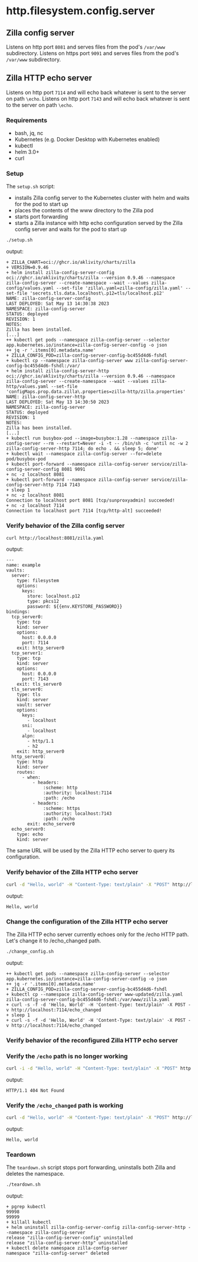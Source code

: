 # http.filesystem.config.server

## Zilla config server

Listens on http port `8081` and serves files from the pod's `/var/www` subdirectory.
Listens on https port `9091` and serves files from the pod's `/var/www` subdirectory.

## Zilla HTTP echo server

Listens on http port `7114` and will echo back whatever is sent to the server on path `\echo`.
Listens on http port `7143` and will echo back whatever is sent to the server on path `\echo`.

### Requirements

- bash, jq, nc
- Kubernetes (e.g. Docker Desktop with Kubernetes enabled)
- kubectl
- helm 3.0+
- curl

### Setup

The `setup.sh` script:

- installs Zilla config server to the Kubernetes cluster with helm and waits for the pod to start up
- places the contents of the www directory to the Zilla pod
- starts port forwarding
- starts a Zilla instance with http echo configuration served by the Zilla config server and waits for the pod to start up

```bash
./setup.sh
```

output:

```text
+ ZILLA_CHART=oci://ghcr.io/aklivity/charts/zilla
+ VERSION=0.9.46
+ helm install zilla-config-server-config oci://ghcr.io/aklivity/charts/zilla --version 0.9.46 --namespace zilla-config-server --create-namespace --wait --values zilla-config/values.yaml --set-file 'zilla\.yaml=zilla-config/zilla.yaml' --set-file 'secrets.tls.data.localhost\.p12=tls/localhost.p12'
NAME: zilla-config-server-config
LAST DEPLOYED: Sat May 13 14:30:38 2023
NAMESPACE: zilla-config-server
STATUS: deployed
REVISION: 1
NOTES:
Zilla has been installed.
[...]
++ kubectl get pods --namespace zilla-config-server --selector app.kubernetes.io/instance=zilla-config-server-config -o json
++ jq -r '.items[0].metadata.name'
+ ZILLA_CONFIG_POD=zilla-config-server-config-bc455d4d6-fshdl
+ kubectl cp --namespace zilla-config-server www zilla-config-server-config-bc455d4d6-fshdl:/var/
+ helm install zilla-config-server-http oci://ghcr.io/aklivity/charts/zilla --version 0.9.46 --namespace zilla-config-server --create-namespace --wait --values zilla-http/values.yaml --set-file 'configMaps.prop.data.zilla\.properties=zilla-http/zilla.properties'
NAME: zilla-config-server-http
LAST DEPLOYED: Sat May 13 14:30:50 2023
NAMESPACE: zilla-config-server
STATUS: deployed
REVISION: 1
NOTES:
Zilla has been installed.
[...]
+ kubectl run busybox-pod --image=busybox:1.28 --namespace zilla-config-server --rm --restart=Never -i -t -- /bin/sh -c 'until nc -w 2 zilla-config-server-http 7114; do echo . && sleep 5; done'
+ kubectl wait --namespace zilla-config-server --for=delete pod/busybox-pod
+ kubectl port-forward --namespace zilla-config-server service/zilla-config-server-config 8081 9091
+ nc -z localhost 8081
+ kubectl port-forward --namespace zilla-config-server service/zilla-config-server-http 7114 7143
+ sleep 1
+ nc -z localhost 8081
Connection to localhost port 8081 [tcp/sunproxyadmin] succeeded!
+ nc -z localhost 7114
Connection to localhost port 7114 [tcp/http-alt] succeeded!
```

### Verify behavior of the Zilla config server

```bash
curl http://localhost:8081/zilla.yaml
```

output:

```text
---
name: example
vaults:
  server:
    type: filesystem
    options:
      keys:
        store: localhost.p12
        type: pkcs12
        password: ${{env.KEYSTORE_PASSWORD}}
bindings:
  tcp_server0:
    type: tcp
    kind: server
    options:
      host: 0.0.0.0
      port: 7114
    exit: http_server0
  tcp_server1:
    type: tcp
    kind: server
    options:
      host: 0.0.0.0
      port: 7143
    exit: tls_server0
  tls_server0:
    type: tls
    kind: server
    vault: server
    options:
      keys:
        - localhost
      sni:
        - localhost
      alpn:
        - http/1.1
        - h2
    exit: http_server0
  http_server0:
    type: http
    kind: server
    routes:
      - when:
          - headers:
              :scheme: http
              :authority: localhost:7114
              :path: /echo
          - headers:
              :scheme: https
              :authority: localhost:7143
              :path: /echo
        exit: echo_server0
  echo_server0:
    type: echo
    kind: server
```

The same URL will be used by the Zilla HTTP echo server to query its configuration.

### Verify behavior of the Zilla HTTP echo server

```bash
curl -d "Hello, world" -H "Content-Type: text/plain" -X "POST" http://localhost:7114/echo
```

output:

```text
Hello, world
```

### Change the configuration of the Zilla HTTP echo server

The Zilla HTTP echo server currently echoes only for the /echo HTTP path. Let's change it to /echo_changed path.

```bash
./change_config.sh
```

output:

```text
++ kubectl get pods --namespace zilla-config-server --selector app.kubernetes.io/instance=zilla-config-server-config -o json
++ jq -r '.items[0].metadata.name'
+ ZILLA_CONFIG_POD=zilla-config-server-config-bc455d4d6-fshdl
+ kubectl cp --namespace zilla-config-server www-updated/zilla.yaml zilla-config-server-config-bc455d4d6-fshdl:/var/www/zilla.yaml
+ curl -s -f -d 'Hello, World' -H 'Content-Type: text/plain' -X POST -v http://localhost:7114/echo_changed
+ sleep 1
+ curl -s -f -d 'Hello, World' -H 'Content-Type: text/plain' -X POST -v http://localhost:7114/echo_changed
```

### Verify behavior of the reconfigured Zilla HTTP echo server

### Verify the `/echo` path is no longer working

```bash
curl -i -d "Hello, world" -H "Content-Type: text/plain" -X "POST" http://localhost:7114/echo
```

output:

```text
HTTP/1.1 404 Not Found
```

### Verify the `/echo_changed` path is working

```bash
curl -d "Hello, world" -H "Content-Type: text/plain" -X "POST" http://localhost:7114/echo_changed
```

output:

```text
Hello, world
```

### Teardown

The `teardown.sh` script stops port forwarding, uninstalls both Zilla and deletes the namespace.

```bash
./teardown.sh
```

output:

```text
+ pgrep kubectl
99998
99999
+ killall kubectl
+ helm uninstall zilla-config-server-config zilla-config-server-http --namespace zilla-config-server
release "zilla-config-server-config" uninstalled
release "zilla-config-server-http" uninstalled
+ kubectl delete namespace zilla-config-server
namespace "zilla-config-server" deleted
```
